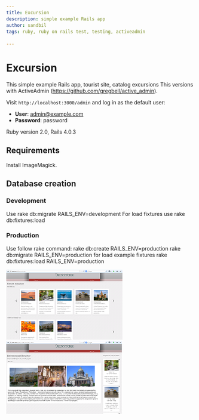 ```yaml
---
title: Excursion
description: simple example Rails app
author: sandbil
tags: ruby, ruby on rails test, testing, activeadmin

---
```

Excursion
=========
This simple example Rails app, tourist site, catalog excursions 
This versions with ActiveAdmin (https://github.com/gregbell/active_admin).

Visit `http://localhost:3000/admin` and log in as the default user:

* __User__: admin@example.com
* __Password__: password
 
 
 Ruby version 2.0, Rails 4.0.3
 
## Requirements

  Install ImageMagick.
  
## Database creation
### Development
 Use rake db:migrate RAILS_ENV=development
 For load fixtures use rake db:fixtures:load 

### Production
  Use follow rake command:
     rake db:create RAILS_ENV=production
     rake db:migrate RAILS_ENV=production
  for load example fixtures
     rake db:fixtures:load RAILS_ENV=production
 
[![screenshot1](/public/screenshot_th1.png)](/public/screenshot1.png)
[![screenshot2](/public/screenshot_th2.png)](/public/screenshot2.png)

